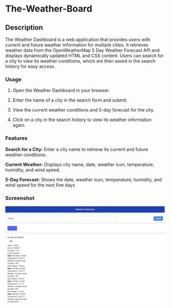 # The-Weather-Board

## Description 
The Weather Dashboard is a web application that provides users with current and future weather information for multiple cities. It retrieves weather data from the OpenWeatherMap 5 Day Weather Forecast API and displays dynamically updated HTML and CSS content. Users can search for a city to view its weather conditions, which are then saved in the search history for easy access. 

### Usage 
1. Open the Weather Dashboard in your browser.

2. Enter the name of a city in the search form and submit.

3. View the current weather conditions and 5-day forecast for the city.

4. Click on a city in the search history to view its weather information again.

### Features

**Search for a City:** Enter a city name to retrieve its current and future weather conditions.

**Current Weather:** Displays city name, date, weather icon, temperature, humidity, and wind speed.

**5-Day Forecast:** Shows the date, weather icon, temperature, humidity, and wind speed for the next five days


### Screenshot
![alt text](weather_dashboard_screenshot.jpg)